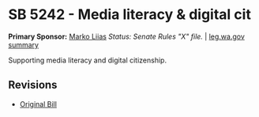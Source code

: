 # SB 5242 - Media literacy & digital cit
**Primary Sponsor:** [Marko Liias](/person/leg/marko.liias.md)
*Status: Senate Rules "X" file.* | [leg.wa.gov summary](https://app.leg.wa.gov/billsummary?BillNumber=5242&Year=2021)

Supporting media literacy and digital citizenship.

## Revisions
* [Original Bill](1/)